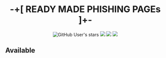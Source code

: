 <div align="center">
 <h1> -+[ READY  MADE  PHISHING  PAGEs ]+-</></h1>
</div>
<p align="center">
<img alt="GitHub User's stars" src="https://img.shields.io/github/stars/1337r0j4n/phishing-pages?style=for-the-badge">
<img src="https://img.shields.io/github/forks/1337r0j4n/phishing-pages?color=orange&style=for-the-badge">
 <img src="https://img.shields.io/github/issues/1337r0j4n/phishing-pages?color=red&style=for-the-badge">
<img src="https://img.shields.io/badge/By%20-7r0j4n-lime?style=for-the-badge">
</p>

## Available


